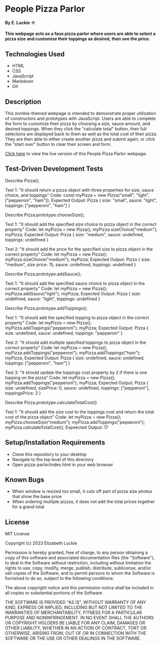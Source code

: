 # People Pizza Parlor

#### By E. Luckie ☀️

#### This webpage acts as a faux pizza parlor where users are able to select a pizza size and customize their toppings as desired, then see the price.

## Technologies Used

* HTML
* CSS
* JavaScript
* Markdown
* Git

## Description

This zombie-themed webpage is intended to demonstrate proper utilization of constructors and prototypes with JavaScript. Users are able to complete the form to customize their pizza by choosing a size, sauce amount, and desired toppings. When they click the "calculate total" button, their full selections are displayed back to them as well as the total cost of their pizza. They are then able to either create another pizza and submit again, or click the "start over" button to clear their screen and form.

[Click here](https://eluckie.github.io/people-pizza-parlor/) to view the live version of this People Pizza Parlor webpage.

## Test-Driven Development Tests
Describe Pizza();

Test 1: "It should return a pizza object with three properties for size, sauce choice, and toppings"
Code: const myPizza = new Pizza("small", "light", ["pepperoni", "ham"]);
Expected Output:
Pizza { size: "small", sauce: "light", toppings: ["pepperoni", "ham"] }

Describe Pizza.prototype.chooseSize();

Test 1: "It should add the specified size choice to pizza object in the correct property"
Code:
let myPizza = new Pizza();
myPizza.sizeChoice("medium");
myPizza;
Expected Output:
Pizza { size: "medium", sauce: undefined, toppings: undefined }

Test 2: "It should add the price for the specified size to pizza object in the correct property"
Code:
let myPizza = new Pizza();
myPizza.sizeChoice("medium");
myPizza;
Expected Output:
Pizza { size: "medium", size price: 15, sauce: undefined, toppings: undefined }

Describe Pizza.prototype.addSauce();

Test 1: "It should add the specified sauce choice to pizza object in the correct property"
Code:
let myPizza = new Pizza();
myPizza.addSauce("light");
myPizza;
Expected Output:
Pizza { size: undefined, sauce: "light", toppings: undefined }

Describe Pizza.prototype.addToppings();

Test 1: "It should add the specified topping to pizza object in the correct property"
Code: 
let myPizza = new Pizza();
myPizza.addToppings("pepperoni");
myPizza;
Expected Output: 
Pizza { size: undefined, sauce: undefined, toppings: "pepperoni" }

Test 2: "It should add multiple specified toppings to pizza object in the correct property"
Code:
let myPizza = new Pizza();
myPizza.addToppings("pepperoni");
myPizza.addToppings("ham");
myPizza;
Expected Output:
Pizza { size: undefined, sauce: undefined, toppings: ["pepperoni", "ham"] }

Test 3: "It should update the toppings cost property by 2 if there is one topping on the pizza"
Code:
let myPizza = new Pizza();
myPizza.addToppings("pepperoni");
myPizza;
Expected Output:
Pizza { size: undefined, sizePrice: 0, sauce: undefined, toppings: ["pepperoni"], toppingsPrice: 2 }

Describe Pizza.prototype.calculateTotalCost()

Test 1: "It should add the size cost to the toppings cost and return the total cost of the pizza object"
Code:
let myPizza = new Pizza();
myPizza.chooseSize("medium");
myPizza.addToppings("pepperoni");
myPizza.calculateTotalCost();
Expeected Output: 17

## Setup/Installation Requirements

* Clone this repository to your desktop
* Navigate to the top level of this directory
* Open pizza-parlor/index.html in your web browser

## Known Bugs

* When window is resized too small, it cuts off part of pizza size photos that show the base price
* When ordering multiple pizzas, it does not add the total prices together for a grand total

## License

MIT License

Copyright (c) 2023 Elizabeth Luckie

Permission is hereby granted, free of charge, to any person obtaining a copy of this software and associated documentation files (the "Software"), to deal in the Software without restriction, including without limitation the rights to use, copy, modify, merge, publish, distribute, sublicense, and/or sell copies of the Software, and to permit persons to whom the Software is furnished to do so, subject to the following conditions:

The above copyright notice and this permission notice shall be included in all copies or substantial portions of the Software.

THE SOFTWARE IS PROVIDED "AS IS", WITHOUT WARRANTY OF ANY KIND, EXPRESS OR IMPLIED, INCLUDING BUT NOT LIMITED TO THE WARRANTIES OF MERCHANTABILITY, FITNESS FOR A PARTICULAR PURPOSE AND NONINFRINGEMENT. IN NO EVENT SHALL THE AUTHORS OR COPYRIGHT HOLDERS BE LIABLE FOR ANY CLAIM, DAMAGES OR OTHER LIABILITY, WHETHER IN AN ACTION OF CONTRACT, TORT OR OTHERWISE, ARISING FROM, OUT OF OR IN CONNECTION WITH THE SOFTWARE OR THE USE OR OTHER DEALINGS IN THE SOFTWARE.
